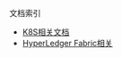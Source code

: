 文档索引

* [K8S相关文档](https://k8s.doc.x2x4.me "Kubernetes相关")
* [HyperLedger Fabric相关](https://fabric.x2x4.me "HyperLedger Fabric相关")




